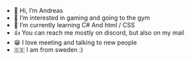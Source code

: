 - 👋 Hi, I’m Andreas
- 👀 I’m interested in gaming and going to the gym
- 🌱 I’m currently learning C# And html / CSS
- 👍 You can reach me mostly on discord, but also on my mail
- 😁 I love meeting and talking to new people
- 🇸🇪 I am from sweden :)
